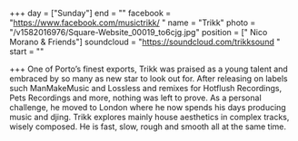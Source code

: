 +++
day = ["Sunday"]
end = ""
facebook = "https://www.facebook.com/musictrikk/ "
name = "Trikk"
photo = "/v1582016976/Square-Website_00019_to6cjg.jpg"
position = [" Nico Morano & Friends"]
soundcloud = "https://soundcloud.com/trikksound "
start = ""

+++
One of Porto’s finest exports, Trikk was praised as a young talent and embraced by so many as new star to look out for. After releasing on labels such ManMakeMusic and Lossless and remixes for Hotflush Recordings, Pets Recordings and more, nothing was left to prove. As a personal challenge, he moved to London where he now spends his days producing music and djing. Trikk explores mainly house aesthetics in complex tracks, wisely composed. He is fast, slow, rough and smooth all at the same time.